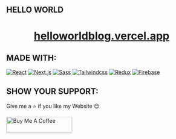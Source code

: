 ## HELLO WORLD 
<h1 align="center">
  <a href="https://helloworldblog.vercel.app/" target="_blank" >helloworldblog.vercel.app</a>
</h1>

## MADE WITH: 
<a href='https://github.com/shivamkapasia0' target="_blank"><img alt='React' src='https://img.shields.io/badge/React.js-100000?style=for-the-badge&logo=React&logoColor=white&labelColor=32A9FF&color=008DFF'/></a>
<a href='https://github.com/shivamkapasia0' target="_blank"><img alt='Next.js' src='https://img.shields.io/badge/Next.js-100000?style=for-the-badge&logo=Next.js&logoColor=white&labelColor=3F4346&color=EDF1F4'/></a>
<a href='https://github.com/shivamkapasia0' target="_blank"><img alt='Sass' src='https://img.shields.io/badge/Sass-100000?style=for-the-badge&logo=Sass&logoColor=white&labelColor=FF77D2&color=FF32C1'/></a>
<a href='https://github.com/shivamkapasia0' target="_blank"><img alt='Tailwindcss' src='https://img.shields.io/badge/Tailwind_CSS-100000?style=for-the-badge&logo=Tailwindcss&logoColor=white&labelColor=59A1FF&color=568CFF'/></a>
<a href='https://github.com/shivamkapasia0' target="_blank"><img alt='Redux' src='https://img.shields.io/badge/Redux-100000?style=for-the-badge&logo=Redux&logoColor=white&labelColor=9D35CD&color=CE23FE'/></a>
<a href='https://github.com/shivamkapasia0' target="_blank"><img alt='Firebase' src='https://img.shields.io/badge/Firebase-100000?style=for-the-badge&logo=Firebase&logoColor=white&labelColor=F45013&color=E46A06'/></a>

## SHOW YOUR SUPPORT:

<p>Give me a ⭐ if you like my Website 😊</p>
<a href="https://www.buymeacoffee.com/ceft7412" target="_blank"><img src="https://www.buymeacoffee.com/assets/img/custom_images/orange_img.png" alt="Buy Me A Coffee" style="height: 41px !important;width: 174px !important;box-shadow: 0px 3px 2px 0px rgba(190, 190, 190, 0.5) !important;-webkit-box-shadow: 0px 3px 2px 0px rgba(190, 190, 190, 0.5) !important;" ></a>
